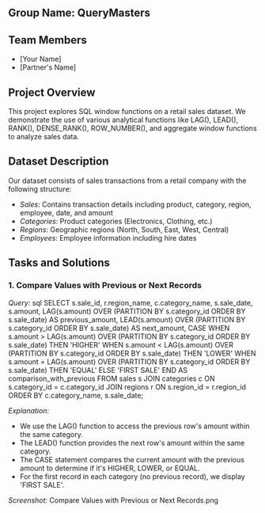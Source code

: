 ## Group Name: QueryMasters

## Team Members
- [Your Name]
- [Partner's Name]

## Project Overview
This project explores SQL window functions on a retail sales dataset. We demonstrate the use of various analytical functions like LAG(), LEAD(), RANK(), DENSE_RANK(), ROW_NUMBER(), and aggregate window functions to analyze sales data.

## Dataset Description
Our dataset consists of sales transactions from a retail company with the following structure:

- *Sales*: Contains transaction details including product, category, region, employee, date, and amount
- *Categories*: Product categories (Electronics, Clothing, etc.)
- *Regions*: Geographic regions (North, South, East, West, Central)
- *Employees*: Employee information including hire dates

## Tasks and Solutions

### 1. Compare Values with Previous or Next Records

*Query:*
sql
SELECT 
    s.sale_id,
    r.region_name,
    c.category_name,
    s.sale_date,
    s.amount,
    LAG(s.amount) OVER (PARTITION BY s.category_id ORDER BY s.sale_date) AS previous_amount,
    LEAD(s.amount) OVER (PARTITION BY s.category_id ORDER BY s.sale_date) AS next_amount,
    CASE 
        WHEN s.amount > LAG(s.amount) OVER (PARTITION BY s.category_id ORDER BY s.sale_date) THEN 'HIGHER'
        WHEN s.amount < LAG(s.amount) OVER (PARTITION BY s.category_id ORDER BY s.sale_date) THEN 'LOWER'
        WHEN s.amount = LAG(s.amount) OVER (PARTITION BY s.category_id ORDER BY s.sale_date) THEN 'EQUAL'
        ELSE 'FIRST SALE'
    END AS comparison_with_previous
FROM 
    sales s
JOIN 
    categories c ON s.category_id = c.category_id
JOIN 
    regions r ON s.region_id = r.region_id
ORDER BY 
    c.category_name, 
    s.sale_date;


*Explanation:*
- We use the LAG() function to access the previous row's amount within the same category.
- The LEAD() function provides the next row's amount within the same category.
- The CASE statement compares the current amount with the previous amount to determine if it's HIGHER, LOWER, or EQUAL.
- For the first record in each category (no previous record), we display 'FIRST SALE'.

*Screenshot:*
Compare Values with Previous or Next Records.png
